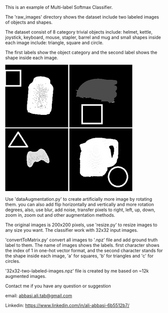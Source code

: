 This is an example of Multi-label Softmax Classifier.

The 'raw_images' directory shows the dataset include two labeled images of objects and shapes.

The dataset consist of 8 category trivial objects include: helmet, kettle, joystick, keyboard, mouse, stapler, barrel and mug
and small shapes inside each image include: triangle, square and circle. 

The first labels show the object category and the second label shows the shape inside each image.

![alt text](https://github.com/AliAbbasi/Multilabel-Image-Classification-with-Softmax/blob/master/raw_images/0a%20(2).png)
![alt text](https://github.com/AliAbbasi/Multilabel-Image-Classification-with-Softmax/blob/master/raw_images/1a%20(2).png)
![alt text](https://github.com/AliAbbasi/Multilabel-Image-Classification-with-Softmax/blob/master/raw_images/2b%20(2).png)
![alt text](https://github.com/AliAbbasi/Multilabel-Image-Classification-with-Softmax/blob/master/raw_images/3c%20(2).png)

Use 'dataAugmentation.py' to create artificially more image by rotating them. you can also add flip horizontally and vertically and more rotation degrees, also, use blur, add noise, transfer pixels to right, left, up, down, zoom in, zoom out and other augmentation methods.

The original images is 200x200 pixels, use 'resize.py' to resize images to any size you want. The classifier work with 32x32 input images.

'convertToMatrix.py' convert all images to '.npz' file and add ground truth label to them.
The name of images shows the labels. first character shows the index of 1 in one-hot vector format, and the second character stands for the shape inside each image, 'a' for squares, 'b' for triangles and 'c' for circles.

'32x32-two-labeled-images.npz' file is created by me based on ~12k augmented images.




Contact me if you have any question or suggestion 

email: abbasi.ali.tab@gmail.com

Linkedin: https://www.linkedin.com/in/ali-abbasi-6b5512b7/
